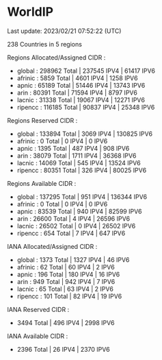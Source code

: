 # WorldIP

Last update: 2023/02/21 07:52:22 (UTC)

238 Countries in 5 regions

Regions Allocated/Assigned CIDR :

- global : 298962 Total | 237545 IPV4 | 61417 IPV6
- afrinic : 5859 Total | 4601 IPV4 | 1258 IPV6
- apnic : 65189 Total | 51446 IPV4 | 13743 IPV6
- arin : 80391 Total | 71594 IPV4 | 8797 IPV6
- lacnic : 31338 Total | 19067 IPV4 | 12271 IPV6
- ripencc : 116185 Total | 90837 IPV4 | 25348 IPV6

Regions Reserved CIDR :

- global : 133894 Total | 3069 IPV4 | 130825 IPV6
- afrinic : 0 Total | 0 IPV4 | 0 IPV6
- apnic : 1395 Total | 487 IPV4 | 908 IPV6
- arin : 38079 Total | 1711 IPV4 | 36368 IPV6
- lacnic : 14069 Total | 545 IPV4 | 13524 IPV6
- ripencc : 80351 Total | 326 IPV4 | 80025 IPV6

Regions Available CIDR :

- global : 137295 Total | 951 IPV4 | 136344 IPV6
- afrinic : 0 Total | 0 IPV4 | 0 IPV6
- apnic : 83539 Total | 940 IPV4 | 82599 IPV6
- arin : 26600 Total | 4 IPV4 | 26596 IPV6
- lacnic : 26502 Total | 0 IPV4 | 26502 IPV6
- ripencc : 654 Total | 7 IPV4 | 647 IPV6

IANA Allocated/Assigned CIDR :

- global : 1373 Total | 1327 IPV4 | 46 IPV6
- afrinic : 62 Total | 60 IPV4 | 2 IPV6
- apnic : 196 Total | 180 IPV4 | 16 IPV6
- arin : 949 Total | 942 IPV4 | 7 IPV6
- lacnic : 65 Total | 63 IPV4 | 2 IPV6
- ripencc : 101 Total | 82 IPV4 | 19 IPV6

IANA Reserved CIDR :

-  3494 Total | 496 IPV4 | 2998 IPV6

IANA Available CIDR :

- 2396 Total | 26 IPV4 | 2370 IPV6
